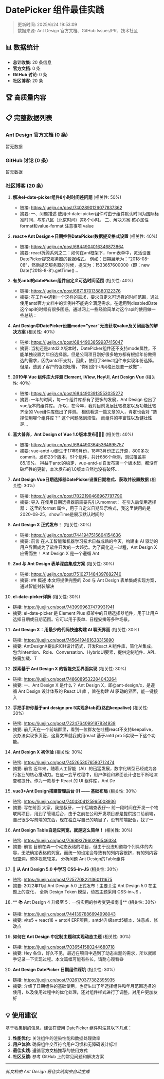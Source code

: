 # DatePicker 组件最佳实践

> 更新时间: 2025/6/24 19:53:09  
> 数据来源: Ant Design 官方文档、GitHub Issues/PR、技术社区

## 📊 数据统计

- **总计收集**: 20 条信息
- **官方文档**: 0 条
- **GitHub 讨论**: 0 条
- **社区博客**: 20 条

## 🏆 高质量内容



## 📋 完整数据列表

### Ant Design 官方文档 (0 条)

暂无数据

### GitHub 讨论 (0 条)

暂无数据

### 社区博客 (20 条)

1. **解决el-date-picker组件8小时时间差问题** (相关性: 50%)
   - 链接: https://juejin.cn/post/7402890126077837362
   - 摘要: 一、问题描述 使用el-date-picker组件时由于组件默认时间为国际标准时间，与东八区（北京时间）差8个小时。 二、解决方案 核心属性format和value-format 注意事项 value

2. **react->Ant Design->日期控件DatePicker数据提交格式设置** (相关性: 40%)
   - 链接: https://juejin.cn/post/6844904016346873864
   - 摘要: react折腾系列之二：如何在ant框架下，form表单中，灵活设置DatePicker提交服务器的数据格式。 例如：日期展示为：“2018-08-08”，然后提交服务器的时候，提交为：1533657600000（即：new Date('2018-8-8').getTime()…

3. **有关antd的datePicker组件自定义可选时间范围** (相关性: 40%)
   - 链接: https://juejin.cn/post/6871870135880122376
   - 摘要: 在工作中遇到一个这样的需求，要求自定义可选择的时间范围，通过使用antd官方文档中的实例并不能完全满足需求。在运用到disabledDate这个api的时候有很多困惑，通过网上一些经验简单对这个api的使用做一些总结：

4. **Ant Design中DatePicker设置mode="year"无法获取value及关闭面板的解决方案** (相关性: 40%)
   - 链接: https://juejin.cn/post/6844903859987415047
   - 摘要: 当初还是antd2.X版本时，DatePicker组件还不支持mode属性，不能单独设置为年份选择器。但是公司项目刚好很多地方都有根据年份做筛选的需求，因为antd不支持，因此，使用了Select组件来实现年份选择。 但是，遭到了客户的强烈吐槽，“你们这个UI风格还是要一致撒”…

5. **2019年 Vue 组件库大评测 Element, iView, HeyUI, Ant Design Vue** (相关性: 40%)
   - 链接: https://juejin.cn/post/6844903913553035272
   - 摘要: 一年的时间，每一个组件库都有了更多的发展，Ant Design 也出了vue版本的组件库。 所以，在今年，我对目前发展比较稳定以及功能比较齐全的 Vue组件库做出了评测。 相信看这一篇文章的人，肯定也会对 “选择使用哪个组件库？” 这个问题感到烦恼。 而组件的丰富性以及健壮性是…

6. **喜大普奔，Ant Design of Vue 1.0版本发布🎉🎉🎉** (相关性: 40%)
   - 链接: https://juejin.cn/post/6844903645364895757
   - 摘要: vue-antd-ui诞生于17年9月份，18年3月份正式开源，800多次commit，发布23个版本，51个组件，共计686个单测，测试覆盖率85.19%。 得益于antd的稳定，vue-antd-ui自发布第一个版本起，都没有破坏性的更新，本次发布的1.0版本自然也没有破坏…

7. **Ant Design Vue日期选择器DatePicker设置日期格式、获取并设置数据** (相关性: 30%)
   - 链接: https://juejin.cn/post/7022190466967797790
   - 摘要: 导入 在使用日期选择器前需要先引入momnet： 在引入后使用选择器： 这里的format 属性，用于自定义日期显示格式，我这里使用的是 2020-08-25，showTime是展示默认时间的

8. **Ant Design X 正式发布！** (相关性: 30%)
   - 链接: https://juejin.cn/post/7441947515664154636
   - 摘要: 前言 在人工智能和机器学习技术日益成熟的今天，构建由 AI 驱动的用户界面成为了软件开发的一大趋势。为了简化这一过程，Ant Design X 应需而生！ Ant Design X 是一个遵循 Ant

9. **Zod 与 Ant Design 表单深度集成方案** (相关性: 30%)
   - 链接: https://juejin.cn/post/7510271484397682740
   - 摘要: ## 概述 本文将提供完整的 Zod 与 Ant Design 表单集成实现方案，通过智能封装解决

10. **el-date-picker详解** (相关性: 30%)
   - 链接: https://juejin.cn/post/7439999637479931941
   - 摘要: el-date-picker 是 Element Plus 框架中的日期选择器组件，用于让用户选择日期或日期范围。它可以用于表单、日程安排等多种场景。

11. **Ant Design X：用最少的代码快速构建 AI 聊天界面** (相关性: 30%)
   - 链接: https://juejin.cn/post/7456419491633315890
   - 摘要: AntDesignX提出RICH设计范式，开发React AI组件库，简化AI集成。包含Intention、Role、Conversation、HybridUI要素，提供定制组件、API、按需加载、T

12. **探索基于 Ant Design X 的智能交互界面实现** (相关性: 30%)
   - 链接: https://juejin.cn/post/7486089532284043264
   - 摘要: 一、Ant Design X 是什么？ Ant Design X，即@ant-design/x，是遵循 Ant Design 设计体系的 React UI 库 ，旨在构建 AI 驱动的界面，能一键接入

13. **手把手带你基于ant design pro 5实现多tab页(路由keepalive)** (相关性: 30%)
   - 链接: https://juejin.cn/post/7224764099187834938
   - 摘要: 前几天在一个前端群里，看到一位群友在吐槽react不支持keepalive，没办法实现多页签，这篇文章就我就用react 基于antd pro 5实现一下这个功能。

14. **Ant Design X 初体验** (相关性: 30%)
   - 链接: https://juejin.cn/post/7452653076580712474
   - 摘要: 前言 近年来，随着人工智能（AI）的迅猛发展，数字化转型已经成为各行各业的核心推动力。在这一变革过程中，用户体验和界面设计也在不断地演变和提升。作为一款基于 React 的 UI 组件库，Ant De

15. **vue3+Ant Design搭建管理后台 01 —— 基础布局** (相关性: 30%)
   - 链接: https://juejin.cn/post/7404304125965008936
   - 摘要: 写在前面 大家，我是叔牙，一个后端查表仔～ 前一段时间在开发一个物联网项目，用到了管理后台，由于之前在公司开发项目都是提供接口给前端，自己很少写前端的东西，现在独立写自己的项目了，没有前端配合，找了一

16. **Ant Design Table自适应列宽，就是这么简单！** (相关性: 30%)
   - 链接: https://juejin.cn/post/7068937960296546334
   - 摘要: 前言 目前在弄一个动态表格的项目，但由于没法知道每个列具体的内容，无法确定表格的列宽，而统一的设定会导致有的列内容很挤，有的列内容很空洞，整体视觉较差。 分析问题 Ant Design的Table组件

17. **🎨 从 Ant Design 5.0 中学习 CSS-in-JS** (相关性: 30%)
   - 链接: https://juejin.cn/post/7257708221360111675
   - 摘要: 2022年11月 Ant Design 5.0 正式发布！主要关注 Ant Design 5.0 在主题上的变化， 全新 Design Token 模型，动态主题采用 CSS-in-JS 。

18. ** 📚 Ant Design 4 升级至 5：一份实用的参考变更指南 📝** (相关性: 30%)
   - 链接: https://juejin.cn/post/7441397886694998043
   - 摘要: vite5 + react18 + antd4 ERP项目，antd4升级antd5版本，注意点、修改点

19. **如何在 Ant Design 中定制主题和实现动态主题** (相关性: 30%)
   - 链接: https://juejin.cn/post/7036541580244680718
   - 摘要: Hey 各位，好久不见，最近在项目中遇到了动态主题的需求，所以就顺手记录一下实现过程。本文篇幅可能有些长，请耐心观看😅

20. **Ant Design DatePicker 日期组件踩坑** (相关性: 30%)
   - 链接: https://juejin.cn/post/7026170377382395935
   - 摘要: 介绍了日期组件的基础使用，也衍生出了年选择组件和年月范围选择的使用，以及使用过程中的优化处理，还对组件样式进行了调整，对用户更加友好

## 💡 使用建议

基于收集到的信息，建议在使用 DatePicker 组件时注意以下几点：

1. **性能优化**: 关注组件的渲染性能和数据处理效率
2. **用户体验**: 确保组件交互符合用户习惯和无障碍设计标准  
3. **最佳实践**: 遵循官方文档推荐的使用方式
4. **社区反馈**: 参考 GitHub 上的常见问题和解决方案

---

*此文档由 Ant Design 最佳实践爬虫自动生成*

